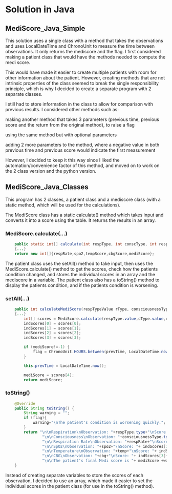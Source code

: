 # Solution in Java

## MediScore_Java_Simple

This solution uses a single class with a method that takes the observations and uses LocalDateTime and ChronoUnit to measure the time between observations. It only returns the mediscore and the flag. I first considered making a patient class that would have the methods needed to compute the medi score. 

This would have made it easier to create multiple patients with room for other information about the patient. However, creating methods that are not intrinsic properties of the class seemed to break the single responsibility principle, which is why I decided to create a separate program with 2 separate classes.

I still had to store information in the class to allow for comparison with previous results. I considered other methods such as:

making another method that takes 3 parameters (previous time, previous score and the return from the original method), to raise a flag 

using the same method but with optional parameters

adding 2 more parameters to the method, where a negative value in both previous time and previous score would indicate the first measurement

However, I decided to keep it this way since I liked the automation/convenience factor of this method, and moved on to work on the 2 class version and the python version.

## MediScore_Java_Classes

This program has 2 classes, a patient class and a mediscore class (with a static method, which will be used for the calculations).

The MediScore class has a static calculate() method which takes input and converts it into a score using the table. It returns the results in an array.

### MediScore.calculate(...)
```java
    public static int[] calculate(int respType, int conscType, int respRate, float temp, int spo2, float cbg, int timeSinceMeal)
    {...}
    return new int[]{respRate,spo2,tempScore,cbgScore,mediScore};
```

The patient class uses the setAll() method to take input, then uses the MediScore.calculate() method to get the scores, check how the patients condition changed, and stores the individual scores in an array and the mediscore in a variable. The patient class also has a toString() method to display the patients condition, and if the patients condition is worsening.

### setAll(...)
```java
    public int calculateMediScore(respTypeValue rType, consciousnessTypeValue cType,int respRate, int spo2, float temp, float cbg, int timeSinceMeal)
    {...}
        int[] scores = MediScore.calculate(respType.value,cType.value,respRate,temp,spo2,cbg,timeSinceMeal);
        indScores[0] = scores[0];
        indScores[1] = scores[1];
        indScores[2] = scores[2];
        indScores[3] = scores[3];

        if (mediScore!=-1) {
            flag = ChronoUnit.HOURS.between(prevTime, LocalDateTime.now()) <= 24 && (scores[4] - mediScore) > 2;
        }

        this.prevTime = LocalDateTime.now();

        mediScore = scores[4];
        return mediScore;
```

### toString()
```java
    @Override
    public String toString() {
        String warning = "";
        if (flag){
            warning="\nThe patient's condition is worsening quickly.";
        }
        return "\n\nRespiration\nObservation: "+respType.type+"\nScore: "+respType.value+
                "\n\nConsciousness\nObservation: "+consciousnessType.type+"\nScore: "+consciousnessType.value+
                "\n\nRespiration Rate\nObservation: "+respRate+"\nScore: "+ indScores[0]+
                "\n\nSpO2\nObservation: "+spo2+"\nScore: "+ indScores[1]+
                "\n\nTemperature\nObservation: "+temp+"\nScore: "+ indScores[2]+
                "\n\nCBG\nObservation: "+cbg+"\nScore: "+ indScores[3]+
                "\n\nThe patient's final Medi score is "+ mediScore +warning;
    }
```

Instead of creating separate variables to store the scores of each observation, I decided to use an array, which made it easier to set the individual scores in the patient class (for use in the toString() method). 
